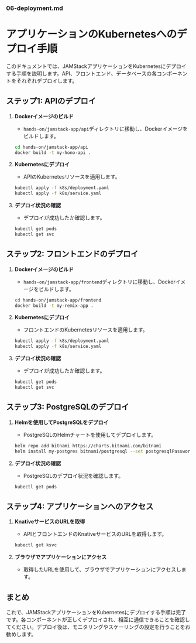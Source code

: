 ### 06-deployment.md

# アプリケーションのKubernetesへのデプロイ手順

このドキュメントでは、JAMStackアプリケーションをKubernetesにデプロイする手順を説明します。API、フロントエンド、データベースの各コンポーネントをそれぞれデプロイします。

## ステップ1: APIのデプロイ

1. **Dockerイメージのビルド**
   - `hands-on/jamstack-app/api`ディレクトリに移動し、Dockerイメージをビルドします。
   ```bash
   cd hands-on/jamstack-app/api
   docker build -t my-hono-api .
   ```

2. **Kubernetesにデプロイ**
   - APIのKubernetesリソースを適用します。
   ```bash
   kubectl apply -f k8s/deployment.yaml
   kubectl apply -f k8s/service.yaml
   ```

3. **デプロイ状況の確認**
   - デプロイが成功したか確認します。
   ```bash
   kubectl get pods
   kubectl get svc
   ```

## ステップ2: フロントエンドのデプロイ

1. **Dockerイメージのビルド**
   - `hands-on/jamstack-app/frontend`ディレクトリに移動し、Dockerイメージをビルドします。
   ```bash
   cd hands-on/jamstack-app/frontend
   docker build -t my-remix-app .
   ```

2. **Kubernetesにデプロイ**
   - フロントエンドのKubernetesリソースを適用します。
   ```bash
   kubectl apply -f k8s/deployment.yaml
   kubectl apply -f k8s/service.yaml
   ```

3. **デプロイ状況の確認**
   - デプロイが成功したか確認します。
   ```bash
   kubectl get pods
   kubectl get svc
   ```

## ステップ3: PostgreSQLのデプロイ

1. **Helmを使用してPostgreSQLをデプロイ**
   - PostgreSQLのHelmチャートを使用してデプロイします。
   ```bash
   helm repo add bitnami https://charts.bitnami.com/bitnami
   helm install my-postgres bitnami/postgresql --set postgresqlPassword=mysecretpassword
   ```

2. **デプロイ状況の確認**
   - PostgreSQLのデプロイ状況を確認します。
   ```bash
   kubectl get pods
   ```

## ステップ4: アプリケーションへのアクセス

1. **KnativeサービスのURLを取得**
   - APIとフロントエンドのKnativeサービスのURLを取得します。
   ```bash
   kubectl get ksvc
   ```

2. **ブラウザでアプリケーションにアクセス**
   - 取得したURLを使用して、ブラウザでアプリケーションにアクセスします。

## まとめ

これで、JAMStackアプリケーションをKubernetesにデプロイする手順は完了です。各コンポーネントが正しくデプロイされ、相互に通信できることを確認してください。デプロイ後は、モニタリングやスケーリングの設定を行うことをお勧めします。